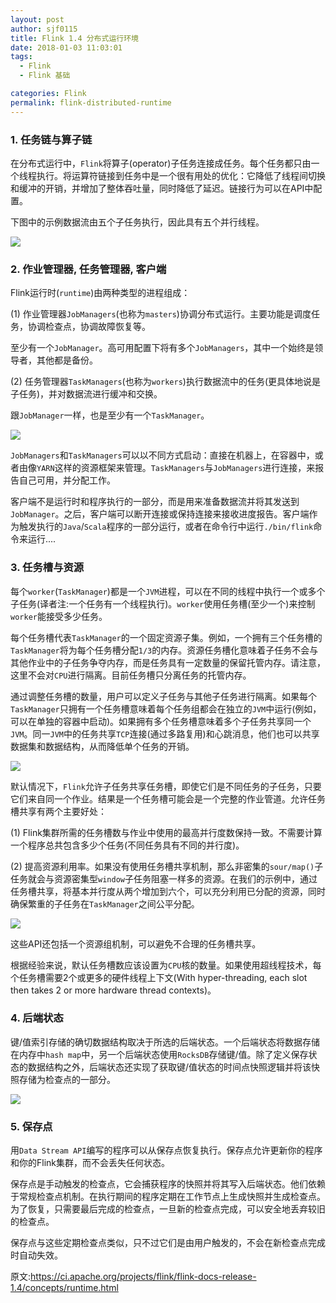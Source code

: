 ```yaml
---
layout: post
author: sjf0115
title: Flink 1.4 分布式运行环境
date: 2018-01-03 11:03:01
tags:
  - Flink
  - Flink 基础

categories: Flink
permalink: flink-distributed-runtime
---
```


### 1. 任务链与算子链

在分布式运行中，`Flink`将算子(operator)子任务连接成任务。每个任务都只由一个线程执行。将运算符链接到任务中是一个很有用处的优化：它降低了线程间切换和缓冲的开销，并增加了整体吞吐量，同时降低了延迟。链接行为可以在API中配置。

下图中的示例数据流由五个子任务执行，因此具有五个并行线程。

![](https://github.com/sjf0115/PubLearnNotes/blob/master/image/Flink/Flink%20%E5%88%86%E5%B8%83%E5%BC%8F%E8%BF%90%E8%A1%8C%E7%8E%AF%E5%A2%83-1.png?raw=true)

### 2. 作业管理器, 任务管理器, 客户端

Flink运行时(`runtime`)由两种类型的进程组成：

(1) 作业管理器`JobManagers`(也称为`masters`)协调分布式运行。主要功能是调度任务，协调检查点，协调故障恢复等。

至少有一个`JobManager`。高可用配置下将有多个`JobManagers`，其中一个始终是领导者，其他都是备份。

(2) 任务管理器`TaskManagers`(也称为`workers`)执行数据流中的任务(更具体地说是子任务)，并对数据流进行缓冲和交换。

跟`JobManager`一样，也是至少有一个`TaskManager`。

![](https://github.com/sjf0115/PubLearnNotes/blob/master/image/Flink/Flink%20%E5%88%86%E5%B8%83%E5%BC%8F%E8%BF%90%E8%A1%8C%E7%8E%AF%E5%A2%83-2.png?raw=true)

`JobManagers`和`TaskManagers`可以以不同方式启动：直接在机器上，在容器中，或者由像`YARN`这样的资源框架来管理。`TaskManagers`与`JobManagers`进行连接，来报告自己可用，并分配工作。

客户端不是运行时和程序执行的一部分，而是用来准备数据流并将其发送到`JobManager`。之后，客户端可以断开连接或保持连接来接收进度报告。客户端作为触发执行的`Java`/`Scala`程序的一部分运行，或者在命令行中运行`./bin/flink`命令来运行....

### 3. 任务槽与资源

每个`worker`(`TaskManager`)都是一个`JVM`进程，可以在不同的线程中执行一个或多个子任务(译者注:一个任务有一个线程执行)。`worker`使用任务槽(至少一个)来控制`worker`能接受多少任务。

每个任务槽代表`TaskManager`的一个固定资源子集。例如，一个拥有三个任务槽的`TaskManager`将为每个任务槽分配`1/3`的内存。资源任务槽化意味着子任务不会与其他作业中的子任务争夺内存，而是任务具有一定数量的保留托管内存。请注意，这里不会对`CPU`进行隔离。目前任务槽只分离任务的托管内存。

通过调整任务槽的数量，用户可以定义子任务与其他子任务进行隔离。如果每个`TaskManager`只拥有一个任务槽意味着每个任务组都会在独立的`JVM`中运行(例如，可以在单独的容器中启动)。如果拥有多个任务槽意味着多个子任务共享同一个`JVM`。同一`JVM`中的任务共享`TCP`连接(通过多路复用)和心跳消息，他们也可以共享数据集和数据结构，从而降低单个任务的开销。

![](https://github.com/sjf0115/PubLearnNotes/blob/master/image/Flink/Flink%20%E5%88%86%E5%B8%83%E5%BC%8F%E8%BF%90%E8%A1%8C%E7%8E%AF%E5%A2%83-3.png?raw=true)

默认情况下，`Flink`允许子任务共享任务槽，即使它们是不同任务的子任务，只要它们来自同一个作业。结果是一个任务槽可能会是一个完整的作业管道。允许任务槽共享有两个主要好处：

(1) Flink集群所需的任务槽数与作业中使用的最高并行度数保持一致。不需要计算一个程序总共包含多少个任务(不同任务具有不同的并行度)。

(2) 提高资源利用率。如果没有使用任务槽共享机制，那么非密集的`sour/map()`子任务就会与资源密集型`window`子任务阻塞一样多的资源。在我们的示例中，通过任务槽共享，将基本并行度从两个增加到六个，可以充分利用已分配的资源，同时确保繁重的子任务在`TaskManager`之间公平分配。

![](https://github.com/sjf0115/PubLearnNotes/blob/master/image/Flink/Flink%20%E5%88%86%E5%B8%83%E5%BC%8F%E8%BF%90%E8%A1%8C%E7%8E%AF%E5%A2%83-4.png?raw=true)

这些API还包括一个资源组机制，可以避免不合理的任务槽共享。

根据经验来说，默认任务槽数应该设置为`CPU`核的数量。如果使用超线程技术，每个任务槽需要2个或更多的硬件线程上下文(With hyper-threading, each slot then takes 2 or more hardware thread contexts)。

### 4. 后端状态

键/值索引存储的确切数据结构取决于所选的后端状态。一个后端状态将数据存储在内存中`hash map`中，另一个后端状态使用`RocksDB`存储键/值。除了定义保存状态的数据结构之外，后端状态还实现了获取键/值状态的时间点快照逻辑并将该快照存储为检查点的一部分。

![](https://github.com/sjf0115/PubLearnNotes/blob/master/image/Flink/Flink%20%E5%88%86%E5%B8%83%E5%BC%8F%E8%BF%90%E8%A1%8C%E7%8E%AF%E5%A2%83-5.png?raw=true)

### 5. 保存点

用`Data Stream API`编写的程序可以从保存点恢复执行。保存点允许更新你的程序和你的Flink集群，而不会丢失任何状态。

保存点是手动触发的检查点，它会捕获程序的快照并将其写入后端状态。他们依赖于常规检查点机制。在执行期间的程序定期在工作节点上生成快照并生成检查点。为了恢复，只需要最后完成的检查点，一旦新的检查点完成，可以安全地丢弃较旧的检查点。

保存点与这些定期检查点类似，只不过它们是由用户触发的，不会在新检查点完成时自动失效。


原文:https://ci.apache.org/projects/flink/flink-docs-release-1.4/concepts/runtime.html
